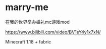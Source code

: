 # marry-me

在我的世界举办婚礼mc游戏mod

https://www.bilibili.com/video/BV1sY4y1x7xN/

 Minecraft 1.18 + fabric
